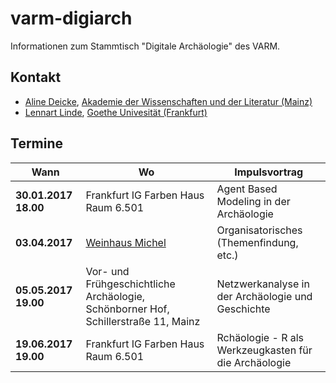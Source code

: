 # varm-digiarch
Informationen zum Stammtisch "Digitale Archäologie" des VARM.
## Kontakt
* [Aline Deicke](mailto:Aline.Deicke@adwmainz.de), [Akademie der Wissenschaften und der Literatur (Mainz)](http://www.adwmainz.de/startseite.html)
* [Lennart Linde](mailto:l.linde@em.uni-frankfurt.de), [Goethe Univesität (Frankfurt)](https://www.uni-frankfurt.de/61359221/Lennart-Linde)

## Termine

| Wann | Wo | Impulsvortrag |
| --- | --- | --- |
| **30.01.2017 18.00** | Frankfurt IG Farben Haus Raum 6.501| Agent Based Modeling in der Archäologie |
| **03.04.2017**| [Weinhaus Michel](https://www.michel-wein.de/) | Organisatorisches (Themenfindung, etc.) |
| **05.05.2017 19.00**| Vor- und Frühgeschichtliche Archäologie, Schönborner Hof, Schillerstraße 11, Mainz | Netzwerkanalyse in der Archäologie und Geschichte |
| **19.06.2017 19.00**| Frankfurt IG Farben Haus Raum 6.501| Rchäologie - R als Werkzeugkasten für die Archäologie|
